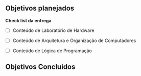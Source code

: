 ## Objetivos planejados


**Check list da entrega**

- [ ] Conteúdo de Laboratório de Hardware
- [ ] Conteúdo de Arquitetura e Organização de Computadores
- [ ] Conteúdo de Lógica de Programação




## Objetivos Concluídos


